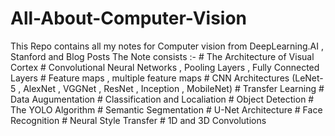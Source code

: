 # All-About-Computer-Vision
This Repo contains all my notes for Computer vision from DeepLearning.AI , Stanford and Blog Posts 
The Note consists :- 
    # The Architecture of Visual Cortex
    # Convolutional Neural Networks , Pooling Layers , Fully Connected Layers
    # Feature maps , multiple feature maps
    # CNN Architectures (LeNet-5 , AlexNet , VGGNet , ResNet , Inception , MobileNet)
    # Transfer Learning 
    # Data Augumentation 
    # Classification and Localiation 
    # Object Detection 
    # The YOLO Algorithm
    # Semantic Segmentation 
    # U-Net Architecture 
    # Face Recognition
    # Neural Style Transfer
    # 1D and 3D Convolutions 
